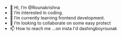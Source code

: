 - 👋 Hi, I’m @Rounakrishna
- 👀 I’m interested in coding.
- 🌱 I’m currently learning frontend development.
- 💞️ I’m looking to collaborate on some easy protect
- 📫 How to reach me ...on insta I'd dashingboyrounak


